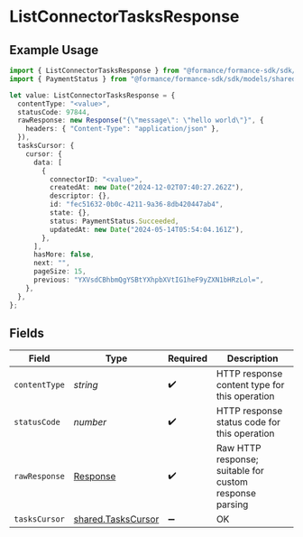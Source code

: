 # ListConnectorTasksResponse

## Example Usage

```typescript
import { ListConnectorTasksResponse } from "@formance/formance-sdk/sdk/models/operations";
import { PaymentStatus } from "@formance/formance-sdk/sdk/models/shared";

let value: ListConnectorTasksResponse = {
  contentType: "<value>",
  statusCode: 97844,
  rawResponse: new Response("{\"message\": \"hello world\"}", {
    headers: { "Content-Type": "application/json" },
  }),
  tasksCursor: {
    cursor: {
      data: [
        {
          connectorID: "<value>",
          createdAt: new Date("2024-12-02T07:40:27.262Z"),
          descriptor: {},
          id: "fec51632-0b0c-4211-9a36-8db420447ab4",
          state: {},
          status: PaymentStatus.Succeeded,
          updatedAt: new Date("2024-05-14T05:54:04.161Z"),
        },
      ],
      hasMore: false,
      next: "",
      pageSize: 15,
      previous: "YXVsdCBhbmQgYSBtYXhpbXVtIG1heF9yZXN1bHRzLol=",
    },
  },
};
```

## Fields

| Field                                                                 | Type                                                                  | Required                                                              | Description                                                           |
| --------------------------------------------------------------------- | --------------------------------------------------------------------- | --------------------------------------------------------------------- | --------------------------------------------------------------------- |
| `contentType`                                                         | *string*                                                              | :heavy_check_mark:                                                    | HTTP response content type for this operation                         |
| `statusCode`                                                          | *number*                                                              | :heavy_check_mark:                                                    | HTTP response status code for this operation                          |
| `rawResponse`                                                         | [Response](https://developer.mozilla.org/en-US/docs/Web/API/Response) | :heavy_check_mark:                                                    | Raw HTTP response; suitable for custom response parsing               |
| `tasksCursor`                                                         | [shared.TasksCursor](../../../sdk/models/shared/taskscursor.md)       | :heavy_minus_sign:                                                    | OK                                                                    |